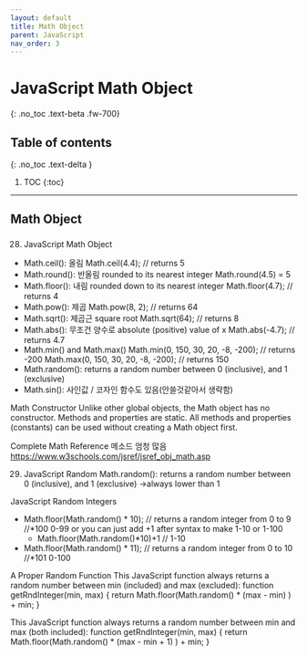 ```yaml
---
layout: default
title: Math Object
parent: JavaScript
nav_order: 3
---
```


# JavaScript Math Object
{: .no_toc .text-beta .fw-700}

## Table of contents
{: .no_toc .text-delta }

1. TOC
{:toc}

---

## Math Object

### 

28. JavaScript Math Object
* Math.ceil(): 올림
	Math.ceil(4.4);     // returns 5
* Math.round(): 반올림 rounded to its nearest integer
	Math.round(4.5) = 5
* Math.floor(): 내림 rounded down to its nearest integer
	Math.floor(4.7);    // returns 4
* Math.pow(): 제곱
	Math.pow(8, 2);      // returns 64
* Math.sqrt(): 제곱근 square root
	Math.sqrt(64);      // returns 8
* Math.abs(): 무조건 양수로 absolute (positive) value of x
	Math.abs(-4.7);     // returns 4.7
* Math.min() and Math.max()
	Math.min(0, 150, 30, 20, -8, -200);  // returns -200
	Math.max(0, 150, 30, 20, -8, -200);  // returns 150
* Math.random(): returns a random number between 0 (inclusive), and 1 (exclusive)
* Math.sin(): 사인값 / 코자인 함수도 있음(안쓸것같아서 생략함)

Math Constructor
Unlike other global objects, the Math object has no constructor. Methods and properties are static.
All methods and properties (constants) can be used without creating a Math object first.

Complete Math Reference
메소드 엄청 많음 https://www.w3schools.com/jsref/jsref_obj_math.asp

29. JavaScript Random
Math.random():  returns a random number between 0 (inclusive),  and 1 (exclusive) →always lower than 1

JavaScript Random Integers
* Math.floor(Math.random() * 10);     // returns a random integer from 0 to 9  	//*100 0-99
	or you can just add +1 after syntax to make 1-10 or 1-100
	* Math.floor(Math.random()*10)+1 // 1-10
* Math.floor(Math.random() * 11);      // returns a random integer from 0 to 10	//*101 0-100

A Proper Random Function
This JavaScript function always returns a random number between min (included) and max (excluded):
	function getRndInteger(min, max) {
	  return Math.floor(Math.random() * (max - min) ) + min;
	}

This JavaScript function always returns a random number between min and max (both included):
	function getRndInteger(min, max) {
	  return Math.floor(Math.random() * (max - min + 1) ) + min;
	}